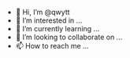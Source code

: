 - 👋 Hi, I’m @qwytt
- 👀 I’m interested in ...
- 🌱 I’m currently learning ...
- 💞️ I’m looking to collaborate on ...
- 📫 How to reach me ...

<!---
qwytt/qwytt is a ✨ special ✨ repository because its `README.md` (this file) appears on your GitHub profile.
You can click the Preview link to take a look at your changes.
--->
